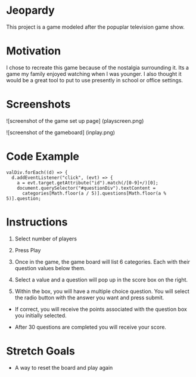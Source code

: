 # Jeopardy

This project is a game modeled after the popuplar television game show.

# Motivation

I chose to recreate this game because of the nostalgia surrounding it. Its a game my family enjoyed watching when I was younger. I also thought it would be a great tool to put to use presently in school or office settings.

# Screenshots

![screenshot of the game set up page] (playscreen.png)

![screenshot of the gameboard] (inplay.png)

# Code Example

```
valDiv.forEach((d) => {
  d.addEventListener("click", (evt) => {
    a = evt.target.getAttribute("id").match(/[0-9]+/)[0];
    document.querySelector("#questionDiv").textContent =
      categories[Math.floor(a / 5)].questions[Math.floor(a % 5)].question;
```

# Instructions

1. Select number of players

2. Press Play

3. Once in the game, the game board will list 6 categories. Each with their question values below them.

4. Select a value and a question will pop up in the score box on the right.

5. Within the box, you will have a multiple choice question. You will select the radio button with the answer you want and press submit.

- If correct, you will receive the points associated with the question box you initially selected.

- After 30 questions are completed you will receive your score.

# Stretch Goals

- A way to reset the board and play again
